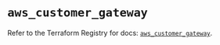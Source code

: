 # `aws_customer_gateway`

Refer to the Terraform Registry for docs: [`aws_customer_gateway`](https://registry.terraform.io/providers/hashicorp/aws/6.0.0/docs/resources/customer_gateway).
